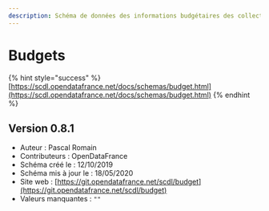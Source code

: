 ```yaml
---
description: Schéma de données des informations budgétaires des collectivités territoriales
---
```


# Budgets

{% hint style="success" %}
[https://scdl.opendatafrance.net/docs/schemas/budget.html](https://scdl.opendatafrance.net/docs/schemas/budget.html)
{% endhint %}

## Version 0.8.1 <a id="contexte"></a>

* Auteur : Pascal Romain
* Contributeurs : OpenDataFrance
* Schéma créé le : 12/10/2019
* Schéma mis à jour le : 18/05/2020
* Site web : [https://git.opendatafrance.net/scdl/budget](https://git.opendatafrance.net/scdl/budget)
* Valeurs manquantes : `""`



